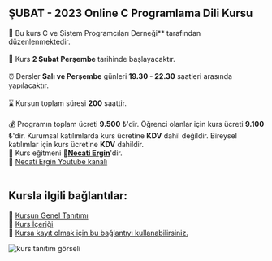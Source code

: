## ŞUBAT - 2023 Online C Programlama Dili Kursu

🏫 Bu kurs C ve Sistem Programcıları Derneği** tarafından düzenlenmektedir.<br><br>
📅 Kurs __2 Şubat Perşembe__ tarihinde başlayacaktır.<br><br>
⏰ Dersler __Salı ve Perşembe__ günleri __19.30 - 22.30__ saatleri arasında yapılacaktır.<br><br>
⌛ Kursun toplam süresi __200__ saattir.<br><br>
💰️ Programın toplam ücreti **9.500** &#8378;'dir. Öğrenci olanlar için kurs ücreti **9.100** &#8378;'dir. 
Kurumsal katılımlarda kurs ücretine **KDV** dahil değildir. Bireysel katılımlar için kurs ücretine **KDV** dahildir. <br>
👨 Kurs eğitmeni **&#128279;[Necati Ergin](https://www.linkedin.com/in/necati-ergin-045768176/)**'dir.<br>
👨 [Necati Ergin Youtube kanalı](https://www.youtube.com/@necatiergin)<br><br>

## Kursla ilgili bağlantılar:
&#128279; [Kursun Genel Tanıtımı](https://github.com/necatiergin/OCAK_2023_C_KURSU/blob/main/kurs_tanitimi.md)<br>
&#128279; [Kurs İçeriği](https://github.com/necatiergin/kurs_programlari/blob/main/c_programlama_dili.md)<br>
&#128279; [Kursa kayıt olmak için bu bağlantıyı kullanabilirsiniz.](https://us02web.zoom.us/meeting/register/tZUtcu2rqjssGtz4sgzolSd0HK0x0NMW_oux)

![kurs tanıtım görseli](https://github.com/necatiergin/OCAK_2023_ONLINE_C_KURSU/blob/main/kurs_gorseli.png)



